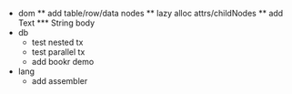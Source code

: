 * dom
** add table/row/data nodes
** lazy alloc attrs/childNodes
** add Text
*** String body
* db
  * test nested tx
  * test parallel tx
  * add bookr demo
* lang
  * add assembler
